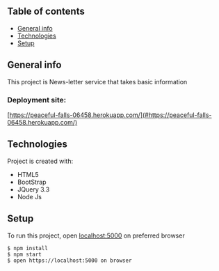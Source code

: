 ## Table of contents
* [General info](#general-info)
* [Technologies](#technologies)
* [Setup](#setup)

## General info
This project is News-letter service that takes basic information
### Deployment site:
  [https://peaceful-falls-06458.herokuapp.com/](#https://peaceful-falls-06458.herokuapp.com/)
	
## Technologies
Project is created with:
* HTML5
* BootStrap
* JQuery 3.3
* Node Js
	
## Setup
To run this project, open [localhost:5000](#https://localhost:5000) on preferred browser

```
$ npm install
$ npm start
$ open https://localhost:5000 on browser
```
